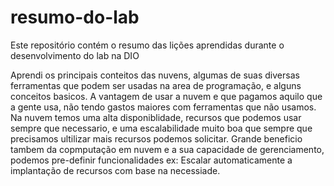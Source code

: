 # resumo-do-lab
Este repositório contém o resumo das lições aprendidas durante o desenvolvimento do lab na DIO

Aprendi os principais conteitos das nuvens, algumas de suas diversas ferramentas que podem ser usadas na area de programação, e alguns conceitos basicos.
A vantagem de usar a nuvem e que pagamos aquilo que a gente usa, não tendo gastos maiores com ferramentas que não usamos.
Na nuvem temos uma alta disponiblidade, recursos que podemos usar sempre que necessario, e uma escalabilidade muito boa que sempre que precisamos ultilizar mais recursos podemos solicitar.
Grande beneficio tambem da copmputação em nuvem e a sua capacidade de gerenciamento, podemos pre-definir funcionalidades ex: Escalar automaticamente a implantação de recursos com base na necessiade.

